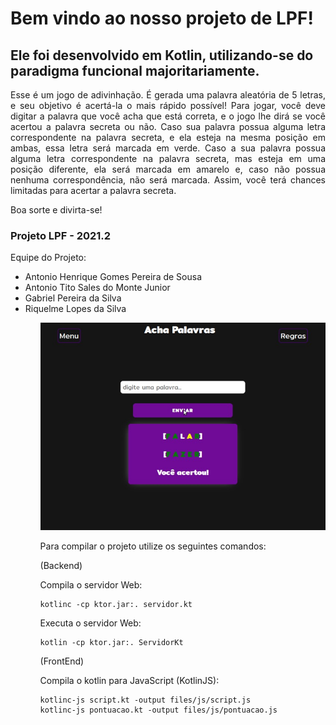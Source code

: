 # Bem vindo ao nosso projeto de LPF! 
## Ele foi desenvolvido em Kotlin, utilizando-se do paradigma funcional majoritariamente.

<p align="justify">Esse é um jogo de adivinhação. É gerada uma palavra aleatória de 5 letras, e seu objetivo é acertá-la o mais rápido possível! Para jogar, você deve digitar a palavra que você acha que está correta, e o jogo lhe dirá se você acertou a palavra secreta ou não. Caso sua palavra possua alguma letra correspondente na palavra secreta, e ela esteja na mesma posição em ambas, essa letra será marcada em verde. Caso a sua palavra possua alguma letra correspondente na palavra secreta, mas esteja em uma posição diferente, ela
será marcada em amarelo e, caso não possua nenhuma correspondência, não será marcada. Assim, você terá chances limitadas para acertar a palavra secreta.</p>

Boa sorte e divirta-se!

<h3>Projeto LPF - 2021.2</h3>

<span> Equipe do Projeto: </span>
<ul>
    <li>Antonio Henrique Gomes Pereira de Sousa</li>
    <li>Antonio Tito Sales do Monte  Junior</li>
    <li>Gabriel Pereira da Silva</li>
    <li>Riquelme Lopes da Silva</li>
<ul>

![PRINT DA APLICAÇÃO:](print.jpeg)

Para compilar o projeto utilize os seguintes comandos:

(Backend)

Compila o servidor Web:
```
kotlinc -cp ktor.jar:. servidor.kt
```

Executa o servidor Web:
```
kotlin -cp ktor.jar:. ServidorKt
```

(FrontEnd)

Compila o kotlin para JavaScript (KotlinJS):
```
kotlinc-js script.kt -output files/js/script.js
kotlinc-js pontuacao.kt -output files/js/pontuacao.js
```